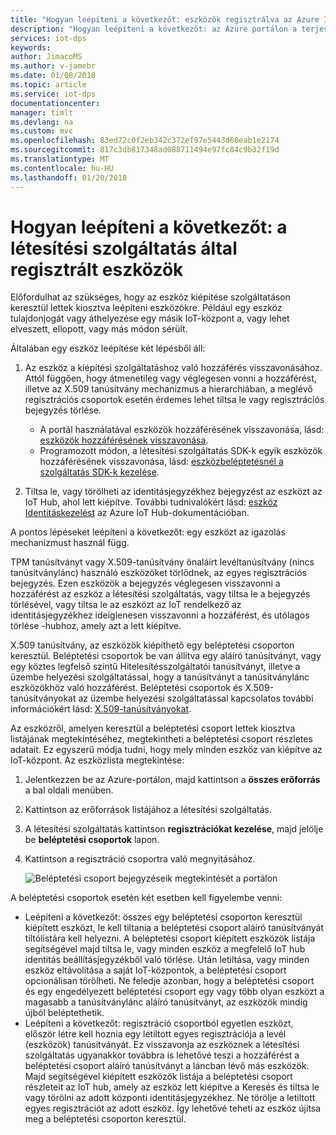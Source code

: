 ```yaml
---
title: "Hogyan leépíteni a következőt: eszközök regisztrálva az Azure IoT Hub eszköz kiépítése szolgáltatáshoz |} Microsoft Docs"
description: "Hogyan leépíteni a következőt: az Azure portálon a terjesztési pontok szolgáltatás által regisztrált eszközök"
services: iot-dps
keywords: 
author: JimacoMS
ms.author: v-jamebr
ms.date: 01/08/2018
ms.topic: article
ms.service: iot-dps
documentationcenter: 
manager: timlt
ms.devlang: na
ms.custom: mvc
ms.openlocfilehash: 83ed72c0f2eb342c372ef97e5443d60eab1e2174
ms.sourcegitcommit: 817c3db817348ad088711494e97fc84c9b32f19d
ms.translationtype: MT
ms.contentlocale: hu-HU
ms.lasthandoff: 01/20/2018
---
```

# <a name="how-to-unprovision-devices-enrolled-by-your-provisioning-service"></a>Hogyan leépíteni a következőt: a létesítési szolgáltatás által regisztrált eszközök

Előfordulhat az szükséges, hogy az eszköz kiépítése szolgáltatáson keresztül lettek kiosztva leépíteni eszközökre. Például egy eszköz tulajdonjogát vagy áthelyezése egy másik IoT-központ a, vagy lehet elveszett, ellopott, vagy más módon sérült. 

Általában egy eszköz leépítése két lépésből áll:

1. Az eszköz a kiépítési szolgáltatáshoz való hozzáférés visszavonásához. Attól függően, hogy átmenetileg vagy véglegesen vonni a hozzáférést, illetve az X.509 tanúsítvány mechanizmus a hierarchiában, a meglévő regisztrációs csoportok esetén érdemes lehet tiltsa le vagy regisztrációs bejegyzés törlése. 
 
   - A portál használatával eszközök hozzáférésének visszavonása, lásd: [eszközök hozzáférésének visszavonása](how-to-revoke-device-access-portal.md).
   - Programozott módon, a létesítési szolgáltatás SDK-k egyik eszközök hozzáférésének visszavonása, lásd: [eszközbeléptetésnél a szolgáltatás SDK-k kezelése](how-to-manage-enrollments-sdks.md).

2. Tiltsa le, vagy törölheti az identitásjegyzékhez bejegyzést az eszközt az IoT Hub, ahol lett kiépítve. További tudnivalókért lásd: [eszköz Identitáskezelést](https://docs.microsoft.com/en-us/azure/iot-hub/iot-hub-devguide-identity-registry#disable-devices) az Azure IoT Hub-dokumentációban. 

A pontos lépéseket leépíteni a következőt: egy eszközt az igazolás mechanizmust használ függ.

TPM tanúsítványt vagy X.509-tanúsítvány önaláírt levéltanúsítvány (nincs tanúsítványlánc) használó eszközöket törlődnek, az egyes regisztrációs bejegyzés. Ezen eszközök a bejegyzés véglegesen visszavonni a hozzáférést az eszköz a létesítési szolgáltatás, vagy tiltsa le a bejegyzés törlésével, vagy tiltsa le az eszközt az IoT rendelkező az identitásjegyzékhez ideiglenesen visszavonni a hozzáférést, és utólagos törlése -hubhoz, amely azt a lett kiépítve.

X.509 tanúsítvány, az eszközök kiépíthető egy beléptetési csoporton keresztül. Beléptetési csoportok be van állítva egy aláíró tanúsítványt, vagy egy köztes legfelső szintű Hitelesítésszolgáltatói tanúsítványt, illetve a üzembe helyezési szolgáltatással, hogy a tanúsítványt a tanúsítványlánc eszközökhöz való hozzáférést. Beléptetési csoportok és X.509-tanúsítványokat az üzembe helyezési szolgáltatással kapcsolatos további információkért lásd: [X.509-tanúsítványokat](concepts-security.md#x509-certificates). 

Az eszközről, amelyen keresztül a beléptetési csoport lettek kiosztva listájának megtekintéséhez, megtekintheti a beléptetési csoport részletes adatait. Ez egyszerű módja tudni, hogy mely minden eszköz van kiépítve az IoT-központ. Az eszközlista megtekintése: 

1. Jelentkezzen be az Azure-portálon, majd kattintson a **összes erőforrás** a bal oldali menüben.
2. Kattintson az erőforrások listájához a létesítési szolgáltatás.
3. A létesítési szolgáltatás kattintson **regisztrációkat kezelése**, majd jelölje be **beléptetési csoportok** lapon.
4. Kattintson a regisztráció csoportra való megnyitásához.

   ![Beléptetési csoport bejegyzéseik megtekintését a portálon](./media/how-to-unprovision-devices/view-enrollment-group.png)

A beléptetési csoportok esetén két esetben kell figyelembe venni:

- Leépíteni a következőt: összes egy beléptetési csoporton keresztül kiépített eszközt, le kell tiltania a beléptetési csoport aláíró tanúsítványát tiltólistára kell helyezni. A beléptetési csoport kiépített eszközök listája segítségével majd tiltsa le, vagy minden eszköz a megfelelő IoT hub identitás beállításjegyzékből való törlése. Után letiltása, vagy minden eszköz eltávolítása a saját IoT-központok, a beléptetési csoport opcionálisan törölheti. Ne feledje azonban, hogy a beléptetési csoport és egy engedélyezett beléptetési csoport egy vagy több olyan eszközt a magasabb a tanúsítványlánc aláíró tanúsítványt, az eszközök mindig újból beléptethetik. 
- Leépíteni a következőt: regisztráció csoportból egyetlen eszközt, először létre kell hoznia egy letiltott egyes regisztrációja a levél (eszközök) tanúsítványát. Ez visszavonja az eszköznek a létesítési szolgáltatás ugyanakkor továbbra is lehetővé teszi a hozzáférést a beléptetési csoport aláíró tanúsítványt a láncban lévő más eszközök. Majd segítségével kiépített eszközök listája a beléptetési csoport részleteit az IoT hub, amely az eszköz lett kiépítve a Keresés és tiltsa le vagy törölni az adott központi identitásjegyzékhez. Ne törölje a letiltott egyes regisztrációt az adott eszköz. Így lehetővé teheti az eszköz újítsa meg a beléptetési csoporton keresztül. 










